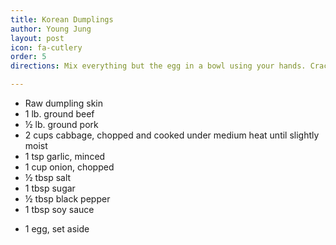 ```yaml
---
title: Korean Dumplings
author: Young Jung
layout: post
icon: fa-cutlery
order: 5
directions: Mix everything but the egg in a bowl using your hands. Crack the egg into a small bowl (it will be used as glue for the edges of the dumpling skin). Take a dumpling skin and place about 1 tbsp of mixture into the center of the skin. Fold the 2 edges over and “glue” them with some of the egg. Firmly press the edges together all around the center. Heat a pan with oil to medium. Fry dumplings on both sides until golden brown. Serve with soy sauce on the side.

---
```


<ul>
	<li>Raw dumpling skin</li>
	<li>1 lb. ground beef</li>
	<li>½ lb. ground pork</li>
	<li>2 cups cabbage, chopped and cooked under medium heat until slightly moist</li>
	<li>1 tsp garlic, minced</li>
	<li>1 cup onion, chopped</li>
	<li>½ tbsp salt</li>
	<li>1 tbsp sugar</li>
	<li>½ tbsp black pepper</li>
	<li>1 tbsp soy sauce</li>
</ul>

<ul>
	<li>1 egg, set aside</li>
</ul>